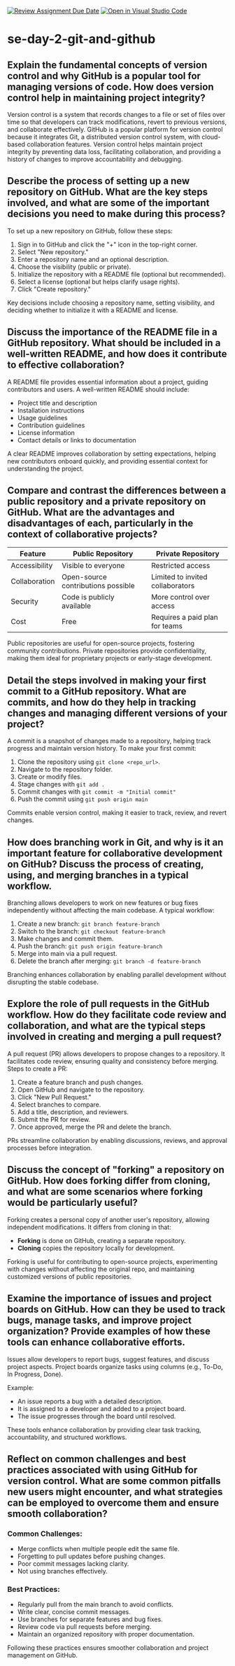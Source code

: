 [![Review Assignment Due Date](https://classroom.github.com/assets/deadline-readme-button-22041afd0340ce965d47ae6ef1cefeee28c7c493a6346c4f15d667ab976d596c.svg)](https://classroom.github.com/a/8wgCKhpZ)
[![Open in Visual Studio Code](https://classroom.github.com/assets/open-in-vscode-2e0aaae1b6195c2367325f4f02e2d04e9abb55f0b24a779b69b11b9e10269abc.svg)](https://classroom.github.com/online_ide?assignment_repo_id=18434899&assignment_repo_type=AssignmentRepo)
# se-day-2-git-and-github
## Explain the fundamental concepts of version control and why GitHub is a popular tool for managing versions of code. How does version control help in maintaining project integrity?

Version control is a system that records changes to a file or set of files over time so that developers can track modifications, revert to previous versions, and collaborate effectively. GitHub is a popular platform for version control because it integrates Git, a distributed version control system, with cloud-based collaboration features. Version control helps maintain project integrity by preventing data loss, facilitating collaboration, and providing a history of changes to improve accountability and debugging.

## Describe the process of setting up a new repository on GitHub. What are the key steps involved, and what are some of the important decisions you need to make during this process?

To set up a new repository on GitHub, follow these steps:
1. Sign in to GitHub and click the "+" icon in the top-right corner.
2. Select "New repository."
3. Enter a repository name and an optional description.
4. Choose the visibility (public or private).
5. Initialize the repository with a README file (optional but recommended).
6. Select a license (optional but helps clarify usage rights).
7. Click "Create repository."

Key decisions include choosing a repository name, setting visibility, and deciding whether to initialize it with a README and license.

## Discuss the importance of the README file in a GitHub repository. What should be included in a well-written README, and how does it contribute to effective collaboration?

A README file provides essential information about a project, guiding contributors and users. A well-written README should include:
- Project title and description
- Installation instructions
- Usage guidelines
- Contribution guidelines
- License information
- Contact details or links to documentation

A clear README improves collaboration by setting expectations, helping new contributors onboard quickly, and providing essential context for understanding the project.

## Compare and contrast the differences between a public repository and a private repository on GitHub. What are the advantages and disadvantages of each, particularly in the context of collaborative projects?

| Feature | Public Repository | Private Repository |
|---------|-----------------|------------------|
| Accessibility | Visible to everyone | Restricted access |
| Collaboration | Open-source contributions possible | Limited to invited collaborators |
| Security | Code is publicly available | More control over access |
| Cost | Free | Requires a paid plan for teams |

Public repositories are useful for open-source projects, fostering community contributions. Private repositories provide confidentiality, making them ideal for proprietary projects or early-stage development.

## Detail the steps involved in making your first commit to a GitHub repository. What are commits, and how do they help in tracking changes and managing different versions of your project?

A commit is a snapshot of changes made to a repository, helping track progress and maintain version history. To make your first commit:
1. Clone the repository using `git clone <repo_url>`.
2. Navigate to the repository folder.
3. Create or modify files.
4. Stage changes with `git add .`
5. Commit changes with `git commit -m "Initial commit"`
6. Push the commit using `git push origin main`

Commits enable version control, making it easier to track, review, and revert changes.

## How does branching work in Git, and why is it an important feature for collaborative development on GitHub? Discuss the process of creating, using, and merging branches in a typical workflow.

Branching allows developers to work on new features or bug fixes independently without affecting the main codebase. A typical workflow:
1. Create a new branch: `git branch feature-branch`
2. Switch to the branch: `git checkout feature-branch`
3. Make changes and commit them.
4. Push the branch: `git push origin feature-branch`
5. Merge into main via a pull request.
6. Delete the branch after merging: `git branch -d feature-branch`

Branching enhances collaboration by enabling parallel development without disrupting the stable codebase.

## Explore the role of pull requests in the GitHub workflow. How do they facilitate code review and collaboration, and what are the typical steps involved in creating and merging a pull request?

A pull request (PR) allows developers to propose changes to a repository. It facilitates code review, ensuring quality and consistency before merging. Steps to create a PR:
1. Create a feature branch and push changes.
2. Open GitHub and navigate to the repository.
3. Click "New Pull Request."
4. Select branches to compare.
5. Add a title, description, and reviewers.
6. Submit the PR for review.
7. Once approved, merge the PR and delete the branch.

PRs streamline collaboration by enabling discussions, reviews, and approval processes before integration.

## Discuss the concept of "forking" a repository on GitHub. How does forking differ from cloning, and what are some scenarios where forking would be particularly useful?

Forking creates a personal copy of another user's repository, allowing independent modifications. It differs from cloning in that:
- **Forking** is done on GitHub, creating a separate repository.
- **Cloning** copies the repository locally for development.

Forking is useful for contributing to open-source projects, experimenting with changes without affecting the original repo, and maintaining customized versions of public repositories.

## Examine the importance of issues and project boards on GitHub. How can they be used to track bugs, manage tasks, and improve project organization? Provide examples of how these tools can enhance collaborative efforts.

Issues allow developers to report bugs, suggest features, and discuss project aspects. Project boards organize tasks using columns (e.g., To-Do, In Progress, Done).

Example:
- An issue reports a bug with a detailed description.
- It is assigned to a developer and added to a project board.
- The issue progresses through the board until resolved.

These tools enhance collaboration by providing clear task tracking, accountability, and structured workflows.

## Reflect on common challenges and best practices associated with using GitHub for version control. What are some common pitfalls new users might encounter, and what strategies can be employed to overcome them and ensure smooth collaboration?

### Common Challenges:
- Merge conflicts when multiple people edit the same file.
- Forgetting to pull updates before pushing changes.
- Poor commit messages lacking clarity.
- Not using branches effectively.

### Best Practices:
- Regularly pull from the main branch to avoid conflicts.
- Write clear, concise commit messages.
- Use branches for separate features and bug fixes.
- Review code via pull requests before merging.
- Maintain an organized repository with proper documentation.

Following these practices ensures smoother collaboration and project management on GitHub.


